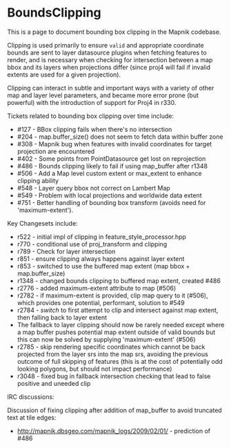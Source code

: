 <!-- Name: BoundsClipping -->
<!-- Version: 11 -->
<!-- Last-Modified: 2011/08/11 10:02:57 -->
<!-- Author: springmeyer -->
# BoundsClipping

This is a page to document bounding box clipping in the Mapnik codebase.

Clipping is used primarily to ensure `valid` and appropriate coordinate bounds are sent to layer datasource plugins when fetching features to render, and is necessary when checking for intersection between a map bbox and its layers when projections differ (since proj4 will fail if invalid extents are used for a given projection).

Clipping can interact in subtle and important ways with a variety of other map and layer level parameters, and became more error prone (but powerful) with the introduction of support for Proj4 in r330.

Tickets related to bounding box clipping over time include:
 
* #127 - BBox clipping fails when there's no intersection
* #204 - map.buffer_size() does not seem to fetch data within buffer zone
* #308 - Mapnik bug when features with invalid coordinates for target projection are encountered
* #402 - Some points from PointDatasource get lost on reprojection
* #486 - Bounds clipping likely to fail if using map_buffer after r1348
* #506 - Add a Map level custom extent or max_extent to enhance clipping ability
* #548 - Layer query bbox not correct on Lambert Map
* #549 - Problem with local projections and worldwide data extent
* #751 - Better handling of bounding box transform (avoids need for 'maximum-extent').

Key Changesets include:

* r522 - initial impl of clipping in feature_style_processor.hpp
* r770 - conditional use of proj_transform and clipping
* r789 - Check for layer intersection
* r851 - ensure clipping always happens against layer extent
* r853 - switched to use the buffered map extent (map bbox + map.buffer_size)
* r1348 - changed bounds clipping to buffered map extent, created #486
* r2776 - added maximum-extent attribute to map (#506)
* r2782 - if maximum-extent is provided, clip map query to it (#506), which provides one potential, performant, solution to #549
* r2784 - *switch* to first attempt to clip and intersect against map extent, then falling back to layer extent
* The fallback to layer clipping should now be rarely needed except where a map buffer pushes potential map extent outside of valid bounds but this can now be solved by supplying 'maximum-extent' (#506)
* r2785 - skip rendering specific coordinates which cannot be back projected from the layer srs into the map srs, avoiding the previous outcome of full skipping of features (this is at the cost of potentially odd looking polygons, but should not impact performance)
* r3048 - fixed bug in fallback intersection checking that lead to false positive and uneeded clip


IRC discussions:

Discussion of fixing clipping after addition of map_buffer to avoid truncated text at tile edges:
* http://mapnik.dbsgeo.com/mapnik_logs/2009/02/01/ - prediction of #486